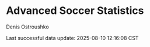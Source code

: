 # Advanced Soccer Statistics
Denis Ostroushko

<!-- gfm -->

Last successful data update: 2025-08-10 12:16:08 CST
